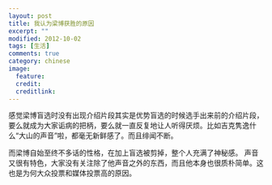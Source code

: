 ```yaml
---
layout: post
title: 我认为梁博获胜的原因
excerpt: ""
modified: 2012-10-02
tags: [生活]
comments: true
category: chinese
image:
  feature: 
  credit: 
  creditlink: 
---
```

感觉梁博盲选时没有出现介绍片段其实是优势盲选的时候选手出来前的介绍片段，要么就成为大家诟病的把柄，要么就一直反复地让人听得厌烦。比如吉克隽逸什么“大山的声音”啦，都毫无新鲜感了。而且绯闻不断。

而梁博自始至终不多话的性格，在加上盲选被剪掉，整个人充满了神秘感。
声音又很有特色，大家没有关注除了他声音之外的东西，而且他本身也很质朴简单。这也是为何大众投票和媒体投票高的原因。